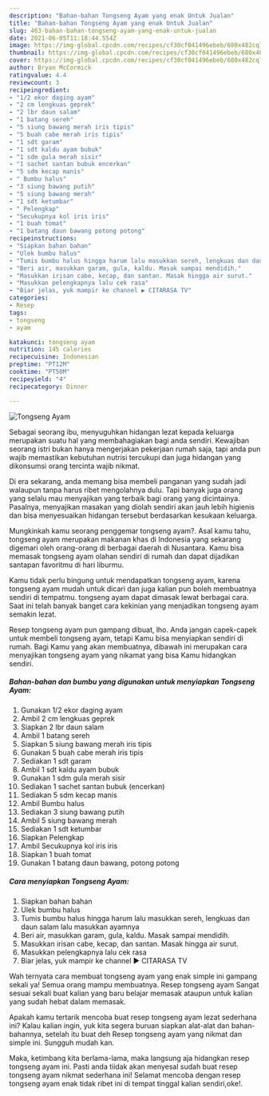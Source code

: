 ```yaml
---
description: "Bahan-bahan Tongseng Ayam yang enak Untuk Jualan"
title: "Bahan-bahan Tongseng Ayam yang enak Untuk Jualan"
slug: 463-bahan-bahan-tongseng-ayam-yang-enak-untuk-jualan
date: 2021-06-05T11:18:44.554Z
image: https://img-global.cpcdn.com/recipes/cf30cf041496ebeb/680x482cq70/tongseng-ayam-foto-resep-utama.jpg
thumbnail: https://img-global.cpcdn.com/recipes/cf30cf041496ebeb/680x482cq70/tongseng-ayam-foto-resep-utama.jpg
cover: https://img-global.cpcdn.com/recipes/cf30cf041496ebeb/680x482cq70/tongseng-ayam-foto-resep-utama.jpg
author: Bryan McCormick
ratingvalue: 4.4
reviewcount: 3
recipeingredient:
- "1/2 ekor daging ayam"
- "2 cm lengkuas geprek"
- "2 lbr daun salam"
- "1 batang sereh"
- "5 siung bawang merah iris tipis"
- "5 buah cabe merah iris tipis"
- "1 sdt garam"
- "1 sdt kaldu ayam bubuk"
- "1 sdm gula merah sisir"
- "1 sachet santan bubuk encerkan"
- "5 sdm kecap manis"
- " Bumbu halus"
- "3 siung bawang putih"
- "5 siung bawang merah"
- "1 sdt ketumbar"
- " Pelengkap"
- "Secukupnya kol iris iris"
- "1 buah tomat"
- "1 batang daun bawang potong potong"
recipeinstructions:
- "Siapkan bahan bahan"
- "Ulek bumbu halus"
- "Tumis bumbu halus hingga harum lalu masukkan sereh, lengkuas dan daun salam lalu masukkan ayamnya"
- "Beri air, masukkan garam, gula, kaldu. Masak sampai mendidih."
- "Masukkan irisan cabe, kecap, dan santan. Masak hingga air surut."
- "Masukkan pelengkapnya lalu cek rasa"
- "Biar jelas, yuk mampir ke channel ▶️ CITARASA TV"
categories:
- Resep
tags:
- tongseng
- ayam

katakunci: tongseng ayam 
nutrition: 145 calories
recipecuisine: Indonesian
preptime: "PT12M"
cooktime: "PT50M"
recipeyield: "4"
recipecategory: Dinner

---
```



![Tongseng Ayam](https://img-global.cpcdn.com/recipes/cf30cf041496ebeb/680x482cq70/tongseng-ayam-foto-resep-utama.jpg)

Sebagai seorang ibu, menyuguhkan hidangan lezat kepada keluarga merupakan suatu hal yang membahagiakan bagi anda sendiri. Kewajiban seorang istri bukan hanya mengerjakan pekerjaan rumah saja, tapi anda pun wajib memastikan kebutuhan nutrisi tercukupi dan juga hidangan yang dikonsumsi orang tercinta wajib nikmat.

Di era  sekarang, anda memang bisa membeli panganan yang sudah jadi walaupun tanpa harus ribet mengolahnya dulu. Tapi banyak juga orang yang selalu mau menyajikan yang terbaik bagi orang yang dicintainya. Pasalnya, menyajikan masakan yang diolah sendiri akan jauh lebih higienis dan bisa menyesuaikan hidangan tersebut berdasarkan kesukaan keluarga. 



Mungkinkah kamu seorang penggemar tongseng ayam?. Asal kamu tahu, tongseng ayam merupakan makanan khas di Indonesia yang sekarang digemari oleh orang-orang di berbagai daerah di Nusantara. Kamu bisa memasak tongseng ayam olahan sendiri di rumah dan dapat dijadikan santapan favoritmu di hari liburmu.

Kamu tidak perlu bingung untuk mendapatkan tongseng ayam, karena tongseng ayam mudah untuk dicari dan juga kalian pun boleh membuatnya sendiri di tempatmu. tongseng ayam dapat dimasak lewat berbagai cara. Saat ini telah banyak banget cara kekinian yang menjadikan tongseng ayam semakin lezat.

Resep tongseng ayam pun gampang dibuat, lho. Anda jangan capek-capek untuk membeli tongseng ayam, tetapi Kamu bisa menyiapkan sendiri di rumah. Bagi Kamu yang akan membuatnya, dibawah ini merupakan cara menyajikan tongseng ayam yang nikamat yang bisa Kamu hidangkan sendiri.

<!--inarticleads1-->

##### Bahan-bahan dan bumbu yang digunakan untuk menyiapkan Tongseng Ayam:

1. Gunakan 1/2 ekor daging ayam
1. Ambil 2 cm lengkuas geprek
1. Siapkan 2 lbr daun salam
1. Ambil 1 batang sereh
1. Siapkan 5 siung bawang merah iris tipis
1. Gunakan 5 buah cabe merah iris tipis
1. Sediakan 1 sdt garam
1. Ambil 1 sdt kaldu ayam bubuk
1. Gunakan 1 sdm gula merah sisir
1. Sediakan 1 sachet santan bubuk (encerkan)
1. Sediakan 5 sdm kecap manis
1. Ambil  Bumbu halus
1. Sediakan 3 siung bawang putih
1. Ambil 5 siung bawang merah
1. Sediakan 1 sdt ketumbar
1. Siapkan  Pelengkap
1. Ambil Secukupnya kol iris iris
1. Siapkan 1 buah tomat
1. Gunakan 1 batang daun bawang, potong potong




<!--inarticleads2-->

##### Cara menyiapkan Tongseng Ayam:

1. Siapkan bahan bahan
1. Ulek bumbu halus
1. Tumis bumbu halus hingga harum lalu masukkan sereh, lengkuas dan daun salam lalu masukkan ayamnya
1. Beri air, masukkan garam, gula, kaldu. Masak sampai mendidih.
1. Masukkan irisan cabe, kecap, dan santan. Masak hingga air surut.
1. Masukkan pelengkapnya lalu cek rasa
1. Biar jelas, yuk mampir ke channel ▶️ CITARASA TV




Wah ternyata cara membuat tongseng ayam yang enak simple ini gampang sekali ya! Semua orang mampu membuatnya. Resep tongseng ayam Sangat sesuai sekali buat kalian yang baru belajar memasak ataupun untuk kalian yang sudah hebat dalam memasak.

Apakah kamu tertarik mencoba buat resep tongseng ayam lezat sederhana ini? Kalau kalian ingin, yuk kita segera buruan siapkan alat-alat dan bahan-bahannya, setelah itu buat deh Resep tongseng ayam yang nikmat dan simple ini. Sungguh mudah kan. 

Maka, ketimbang kita berlama-lama, maka langsung aja hidangkan resep tongseng ayam ini. Pasti anda tiidak akan menyesal sudah buat resep tongseng ayam nikmat sederhana ini! Selamat mencoba dengan resep tongseng ayam enak tidak ribet ini di tempat tinggal kalian sendiri,oke!.

